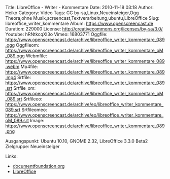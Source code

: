 Title: LibreOffice - Writer - Kommentare
Date: 2010-11-18 03:18
Author: Heiko
Category: Video
Tags: CC by-sa,Linux,Neueinsteiger,Ogg Theora,ohne Musik,screencast,Textverarbeitung,ubuntu,LibreOffice
Slug: libreoffice_writer_kommentare
Album: https://www.openscreencast.de
Duration: 229000
License: http://creativecommons.org/licenses/by-sa/3.0/
Youtube: hRNtkcqXI3o
Vimeo: 16803771
Oggfile: https://www.openscreencast.de/archive/libreoffice_writer_kommentare_089.ogg
Oggfileom: https://www.openscreencast.de/archive/libreoffice_writer_kommentare_oM_089.ogg
Webmfile: https://www.openscreencast.de/archive/libreoffice_writer_kommentare_089.webm
Mp4file: https://www.openscreencast.de/archive/libreoffice_writer_kommentare_089.mp4
Srtfile: https://www.openscreencast.de/archive/libreoffice_writer_kommentare_089.srt
Srtfile_om: https://www.openscreencast.de/archive/libreoffice_writer_kommentare_oM_089.srt
Srtfileeo: https://www.openscreencast.de/archive/eo/libreoffice_writer_kommentare_089.srt
Srtfileomeo: https://www.openscreencast.de/archive/eo/libreoffice_writer_kommentare_oM_089.srt
Image: https://www.openscreencast.de/archive/libreoffice_writer_kommentare_089.png

Ausgangspunkt: Ubuntu 10.10, GNOME 2.32, LibreOffice 3.3.0 Beta2  
Zielgruppe: Neueinsteiger  

Links:

  * [documentfoundation.org](http://www.documentfoundation.org/download/)
  * [LibreOffice](http://de.wikipedia.org/wiki/LibreOffice)

